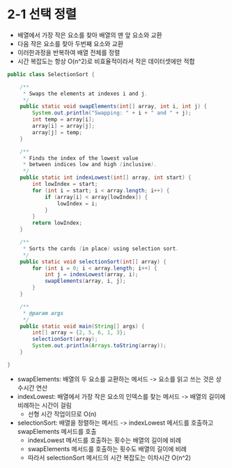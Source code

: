 # 2-1 선택 정렬
- 배열에서 가장 작은 요소를 찾아 배열의 맨 앞 요소와 교환
- 다음 작은 요소를 찾아 두번째 요소와 교환
- 이러한과정을 반복하여 배열 전체를 정렬
- 시간 복잡도는 항상 O(n^2)로 비효율적이라서 작은 데이터셋에만 적합
```Java
public class SelectionSort {

	/**
	 * Swaps the elements at indexes i and j.
	 */
	public static void swapElements(int[] array, int i, int j) {
		System.out.println("Swapping: " + i + " and " + j);
		int temp = array[i];
		array[i] = array[j];
		array[j] = temp;
	}

	/**
	 * Finds the index of the lowest value
	 * between indices low and high (inclusive).
	 */
	public static int indexLowest(int[] array, int start) {
		int lowIndex = start;
		for (int i = start; i < array.length; i++) {
			if (array[i] < array[lowIndex]) {
				lowIndex = i;
			}
		}
		return lowIndex;
	}

	/**
	 * Sorts the cards (in place) using selection sort.
	 */
	public static void selectionSort(int[] array) {
		for (int i = 0; i < array.length; i++) {
			int j = indexLowest(array, i);
			swapElements(array, i, j);
		}
	}

	/**
	 * @param args
	 */
	public static void main(String[] args) {
		int[] array = {2, 5, 6, 1, 3};
		selectionSort(array);
		System.out.println(Arrays.toString(array));
	}

}
```
- swapElements: 배열의 두 요소를 교환하는 메서드 -> 요소를 읽고 쓰는 것은 상수시간 연산 
- indexLowest: 배열에서 가장 작은 요소의 인덱스를 찾는 메서드 -> 배열의 길이에 비례하는 시간이 걸림
  - 선형 시간 작업이므로 O(n)
- selectionSort: 배열을 정렬하는 메서드 -> indexLowest 메서드를 호출하고 swapElements 메서드를 호출
  - indexLowest 메서드를 호출하는 횟수는 배열의 길이에 비례
  - swapElements 메서드를 호출하는 횟수도 배열의 길이에 비례
  - 따라서 selectionSort 메서드의 시간 복잡도는 이차시간 O(n^2)